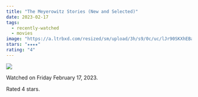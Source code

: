 ```yaml
---
title: "The Meyerowitz Stories (New and Selected)"
date: 2023-02-17
tags:
  - recently-watched
  - movies
image: "https://a.ltrbxd.com/resized/sm/upload/3h/s9/0c/uc/lJr90SKXhEBaSchymgzOrbC56kA-0-600-0-900-crop.jpg?v=513dea5c80"
stars: "★★★★"
rating: "4"
---
```


<div class="letterboxd-movie-data-content">
   <p><img src="https://a.ltrbxd.com/resized/sm/upload/3h/s9/0c/uc/lJr90SKXhEBaSchymgzOrbC56kA-0-600-0-900-crop.jpg?v=513dea5c80"/></p> <p>Watched on Friday February 17, 2023.</p> 
  <p>Rated 4 stars.<p>
  <div class="float-clear"></div>
</div>
